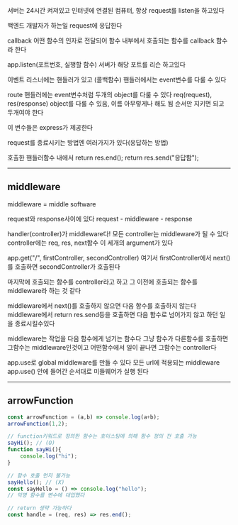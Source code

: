 서버는 24시간 켜져있고 인터넷에 연결된 컴퓨터, 항상 request를 listen을 하고있다

백엔드 개발자가 하는일
request에 응답한다

callback
어떤 함수의 인자로 전달되어 함수 내부에서 호출되는 함수를 callback 함수라 한다

app.listen(포트번호, 실행할 함수)
서버가 해당 포트를 리슨 하고있다

이벤트 리스너에는 핸들러가 있고 (콜백함수)
핸들러에서는 event변수를 다룰 수 있다

route 핸들러에는 event변수처럼 두개의 object를 다룰 수 있다
req(request), res(response) object를 다룰 수 있음, 이름 아무렇게나 해도 됨
순서만 지키면 되고 두개여야 한다

이 변수들은 express가 제공한다


request를 종료시키는 방법엔 여러가지가 있다(응답하는 방법)

호출한 핸들러함수 내에서
return res.end();
return res.send("응답함");

---
## middleware

middleware = middle software

request와 response사이에 있다
request - middleware - response

handler(controller)가 middleware다!
모든 controller는 middleware가 될 수 있다
controller에는 req, res, next함수 이 세개의 argument가 있다

app.get("/", firstController, secondController)
여기서 firstController에서 next()를 호출하면 
secondController가 호출된다

마지막에 호출되는 함수를 controller라고 하고
그 이전에 호출되는 함수를 middleware라 하는 것 같다

middleware에서 next()를 호출하지 않으면 다음 함수를 호출하지 않는다
middleware에서 return res.send등을 호출하면 다음 함수로 넘어가지 않고 하던 일을 종료시킬수있다

middleware는 작업을 다음 함수에게 넘기는 함수다
그냥 함수가 다른함수를 호출하면 그함수는 middleware인것이고
어떤함수에서 일이 끝나면 그함수는 controller다


app.use로 global middleware를 만들 수 있다
모든 url에 적용되는 middleware
app.use() 안에 들어간 순서대로 미들웨어가 실행 된다


---

## arrowFunction

```javascript
const arrowFunction = (a,b) => console.log(a+b);
arrowFunction(1,2);
```


```javascript
// function키워드로 정의한 함수는 호이스팅에 의해 함수 정의 전 호출 가능
sayHi(); // (O)
function sayHi(){
	console.log("hi");
}

// 함수 호출 먼저 불가능
sayHello(); // (X)
const sayHello = () => console.log("hello");
// 익명 함수를 변수에 대입했다

```

```javascript
// return 생략 가능하다
const handle = (req, res) => res.end();
```

